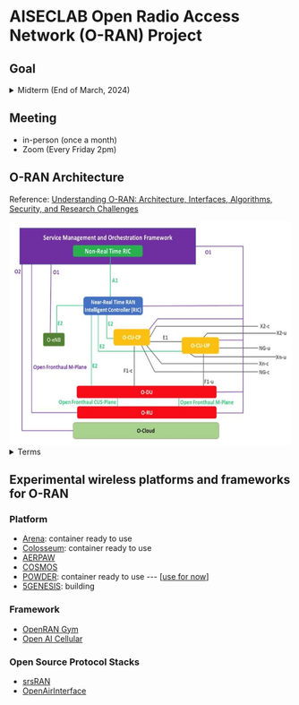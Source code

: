 # AISECLAB Open Radio Access Network (O-RAN) Project
## Goal 
<details><summary>Midterm (End of March, 2024)</summary>
<p>
  Goal: Complete a simple whole Federated Learning Process
</p>
</details>

## Meeting
- in-person (once a month)
- Zoom (Every Friday 2pm)
  
## O-RAN Architecture
Reference: [Understanding O-RAN: Architecture, Interfaces, Algorithms, Security, and Research Challenges](https://arxiv.org/pdf/2202.01032.pdf)

<img src="https://github.com/XueShannon/AISECLAB_O-RAN/blob/main/Architecture/O-RAN.jpg" height="400" width="550" >

<details>
<summary>Terms</summary>
  
* **A1**: Interface between non-RT RIC and Near-RT RIC to enable policy-driven guidance of Near-RT RIC applications/functions, and support AI/ML workflow.
* **Near-Real-Time RAN Intelligent Controller**: An O-RAN Network Function (NF) that enables near-real-time control and optimization of RAN elements and resources via fine-grained data collection and actions over E2 interface. It may include AI/ML (Artificial Intelligence / Machine Learning) workflow including model training, inference and updates. 
* **Non-Real-Time RAN Intelligent Controller**: A functionality within SMO that drives the content carried across the A1 interface.  It is comprised of the Non-RT RIC Framework and the Non-RT RIC Applications (rApps) whose services are defined below. 
* **Non-RT RIC Applications (rApps)**: Modular applications that leverage the functionality exposed via the Non-RT RIC Framework’s R1 interface to provide added value services relative to RAN operation, such as driving the A1 interface, recommending values and actions that may be subsequently applied over the O1/O2 interface and generating “enrichment information” for the use of other rApps.  The rApp functionality within the Non-RT RIC enables non-real-time control and optimization of RAN elements and resources and policy-based guidance to the applications/features in Near-RT RIC.  
* **O2**: Interface between SMO framework as specified in Clause 5.3.1 and the O-Cloud for supporting O-RAN virtual network functions. 
* **R1 Interface**: Interface between rApps and Non-RT RIC Framework via which R1 Services can be produced and consumed. 
* **SMO**: A Service Management and Orchestration framework.
* **xApp**: An application designed to run on the Near-RT RIC. Such an application is likely to consist of one or more microservices and at the point of on-boarding will identify which data it consumes and which data it provides. The application is independent of the Near-RT RIC and may be provided by any third party. The E2 enables a direct association between the xApp and the RAN functionality.
* **Y1**: An interface over which RAN analytics services are exposed by the Near-RT RIC to be consumed by Y1 consumers.

</details>

## Experimental wireless platforms and frameworks for O-RAN
### Platform
- [Arena](https://ece.northeastern.edu/wineslab/arena.php): container ready to use
- [Colosseum](https://www.northeastern.edu/colosseum/): container ready to use
- [AERPAW](https://aerpaw.org)
- [COSMOS](https://www.cosmos-lab.org)
- [POWDER](https://powderwireless.net): container ready to use --- [[use for now](https://github.com/XueShannon/AISECLAB_O-RAN/tree/main/POWDER)]
- [5GENESIS](https://5genesis.eu): building
### Framework
- [OpenRAN Gym](https://openrangym.com/other/publications)
- [Open AI Cellular](https://www.openaicellular.org)

### Open Source Protocol Stacks
- [srsRAN](https://www.srslte.com/srsran-project-update)
- [OpenAirInterface](https://openairinterface.org/news/o-ran-alliance-and-openairinterface-software-alliance-expand-cooperation-on-developing-open-software-for-the-ran/)
